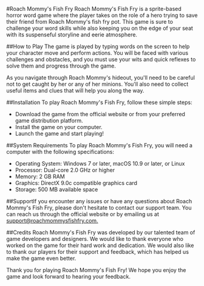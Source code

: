 #Roach Mommy's Fish Fry
Roach Mommy's Fish Fry is a sprite-based horror word game where the player takes on the role of a hero trying to save their friend from Roach Mommy's fish fry pot. This game is sure to challenge your word skills while also keeping you on the edge of your seat with its suspenseful storyline and eerie atmosphere.

##How to Play
The game is played by typing words on the screen to help your character move and perform actions. You will be faced with various challenges and obstacles, and you must use your wits and quick reflexes to solve them and progress through the game.

As you navigate through Roach Mommy's hideout, you'll need to be careful not to get caught by her or any of her minions. You'll also need to collect useful items and clues that will help you along the way.

##Installation
To play Roach Mommy's Fish Fry, follow these simple steps:

- Download the game from the official website or from your preferred game distribution platform.
- Install the game on your computer.
- Launch the game and start playing!

##System Requirements
To play Roach Mommy's Fish Fry, you will need a computer with the following specifications:

* Operating System: Windows 7 or later, macOS 10.9 or later, or Linux
* Processor: Dual-core 2.0 GHz or higher
* Memory: 2 GB RAM
* Graphics: DirectX 9.0c compatible graphics card
* Storage: 500 MB available space

##SupportIf you encounter any issues or have any questions about Roach Mommy's Fish Fry, please don't hesitate to contact our support team. You can reach us through the official website or by emailing us at 
<span style="text-decoration: underline">support@roachmommysfishfry.com.</span>

##Credits
Roach Mommy's Fish Fry was developed by our talented team of game developers and designers. We would like to thank everyone who worked on the game for their hard work and dedication. We would also like to thank our players for their support and feedback, which has helped us make the game even better.

Thank you for playing Roach Mommy's Fish Fry! We hope you enjoy the game and look forward to hearing your feedback.
